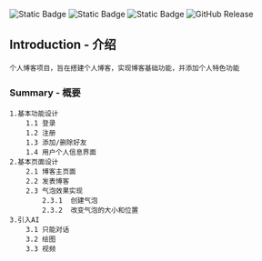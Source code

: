 ![Static Badge](https://img.shields.io/badge/新手上路-greed)
![Static Badge](https://img.shields.io/badge/欢迎指导-8A2Eb2)
![Static Badge](https://img.shields.io/badge/web项目初探-red)
![GitHub Release](https://img.shields.io/github/v/release/Yun-c/demo)
## Introduction - 介绍
    个人博客项目，旨在搭建个人博客，实现博客基础功能，并添加个人特色功能
### Summary - 概要
    1.基本功能设计
        1.1 登录 
        1.2 注册
        1.3 添加/删除好友
        1.4 用户个人信息界面
    2.基本页面设计
        2.1 博客主页面
        2.2 发表博客  
        2.3 气泡效果实现
            2.3.1  创建气泡
            2.3.2  改变气泡的大小和位置
    3.引入AI
        3.1 只能对话
        3.2 绘图
        3.3 视频








